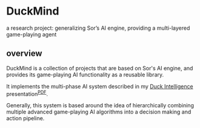 
# DuckMind

a research project: generalizing Sor’s AI engine, providing a multi-layered game-playing agent

## overview

DuckMind is a collection of projects that are based on Sor's AI engine, and provides its game-playing AI functionality as a reusable library.

It implements the multi-phase AI system described in my [Duck Intelligence](https://blog.rie.icu/post/duck_intelligence_presentation/) presentation<sup>[PDF](https://github.com/xdrie/Sor/releases/download/0.6.6.05-dev/Sor.Duck.Intelligence.pdf)</sup>.

Generally, this system is based around the idea of hierarchically combining multiple advanced game-playing AI algorithms into a decision making and action pipeline.
